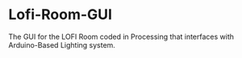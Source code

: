 # Lofi-Room-GUI
The GUI for the LOFI Room coded in Processing that interfaces with Arduino-Based Lighting system.

